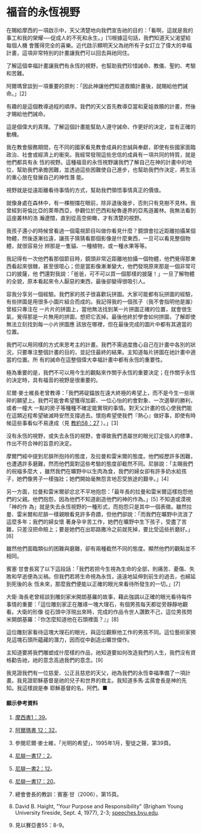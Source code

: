 # 福音的永恆視野

在賜給摩西的一項啟示中，天父清楚地向我們宣告祂的目的：「看啊，這就是我的事工和我的榮耀──促成人的不死和永生。」[1]根據這句話，我們知道天父渴望給每個人機
會獲得完全的喜樂。近代啟示顯明天父為祂所有子女訂立了偉大的幸福計畫，這項非常特別的計畫讓我們可以回去與祂同住。

了解這個幸福計畫讓我們有永恆的視野，也幫助我們珍惜誡命、教儀、聖約、考驗和苦難。

阿爾瑪曾談到一項重要的原則：「因此神讓他們知道救贖計畫後，就賜給他們誡命。」[2]

有趣的是這個教導過程的順序。我們的天父首先教導亞當和夏娃救贖的計畫，然後才賜給他們誡命。

這是個偉大的真理。了解這個計畫能幫助人遵守誡命、作更好的決定，並有正確的動機。

我在教會服務期間，在不同的國家看見教會成員的忠誠與奉獻，即使有些國家面臨政治、社會或經濟上的衝突。我經常發現這些忠信的成員有一項共同的特質，就是他們都具有永
恆的視野。這種福音的永恆視野讓我們了解自己在神的計畫中的地位，幫助我們承擔困難，並透過這些困難使自己進步，也幫助我們作決定，將生活的重心放在發展自己的神性潛
能。

視野就是從遠距離看待事情的方式，幫助我們領悟事情真正的價值。

就像身處在森林中，有一棵樹擋在眼前，除非退後幾步，否則只有見樹不見林。我曾經到哥倫比亞的萊蒂西亞，參觀位於巴西和秘魯邊界的亞馬遜叢林。我無法看到這座叢林的浩
瀚遼闊，直到從高空俯瞰，才有清楚的視野。

我孩子還小的時候曾看過一個電視節目叫做你看見什麼？鏡頭會拉近距離拍攝某個物體，然後逐漸拉遠，讓孩子猜猜看那個影像是什麼東西，一旦可以看見整個物體，就很容易分
辨那是一隻貓、一種植物，或一種水果等等。

我記得有一次他們看那個節目時，鏡頭非常近距離地拍攝一個物體，他們覺得那東西看起來很醜，甚至很噁心；但是當影像漸漸變大，他們發現原來那是一個非常可口的披薩，他
們還對我說：「爸爸，可不可以買一個那樣的披薩！」一旦了解物體的全貌，原本看起來令人厭惡的東西，最後卻變得很吸引人。

容我分享另一個經驗。我們家的孩子很喜歡玩拼圖。大家可能都有玩拼圖的經驗，有些拼圖是用很多小圖片組合而成的。我記得我的一個孩子（我不會指明他是誰）曾經只專注在
一片片的拼圖上，當他無法找到某一片拼圖正確的位置，就會很生氣，覺得那是一片無用的拼圖，想把它丟掉。最後他終於學會如何拼圖，了解即使無法立刻找到每一小片拼圖應
該放在哪裡，但在最後完成的圖片中都有其適當的位置。

我們可以用同樣的方式來思考主的計畫。我們不需過度擔心自己在計畫中各別的狀況，只要專注整個計畫的目的，並記住最終的結果。主知道每片拼圖在祂計畫中適當的位置。所
有的誡命在這整個偉大幸福計畫中都有永恆的重要性。

極為重要的是，我們不可以用今生的觀點來作關乎永恆的重要決定；在作關乎永恆的決定時，具有福音的視野是很重要的。

尼爾‧麥士維長老曾教導：「我們將碇錨放在遠大終極的希望上，而不是今生一些瑣碎的願望上。我們可能會希望獲得加薪、一位心怡的約會對象、一次選舉的勝利，或者一幢大
一點的房子等種種不確定能實現的事情。對天父計畫的信心使我們能在這類近程希望破滅時安然支撐過去。懷抱希望使我們『熱心』做好事，即使有時候這些事看似不易達成（見
[教約58：27](https://www.lds.org/scriptures/dc-testament/dc/58.27?lang=cmn#26)
）。」[3]

沒有永恆的視野，或失去永恆的視野，會導致我們憑屬世的眼光訂定個人的標準，作出不符合神的旨意的決定。

摩爾門經中提到尼腓所抱持的態度，及拉曼和雷米爾的態度。他們經歷許多困難，也遭遇許多磨難，然而他們面對這些考驗的態度卻截然不同。尼腓說：「主賜我們的祝福多麼大
，雖然我們在曠野中以生肉為食，我們的婦女卻有許多奶水給孩子，她們像男子一樣強壯；她們開始毫無怨言地忍受旅途的艱辛。」[4]

另一方面，拉曼和雷米爾卻忿忿不平地抱怨：「最年長的拉曼和雷米爾這樣抱怨他們的父親。他們抱怨，因為他們不知道創造他們的神的作為。」[5] 不知道或漠視「神的作
為」就是失去永恆視野的一種形式，而抱怨只是其中一個表徵。雖然拉曼、雷米爾和尼腓一樣親眼看見許多奇蹟，但他們卻說：「而我們在曠野中流浪了這麼多年；我們的婦女懷
著身孕辛苦工作，她們在曠野中生下孩子，受盡了苦難，只差沒把命賠上；要是她們在出耶路撒冷之前就死掉，要比受這些折磨好。」[6]

雖然他們面臨類似的困難與磨難，卻有兩種截然不同的態度。顯然他們的觀點並不相同。

賓塞‧甘會長寫了以下這段話：「我們若把今生視為生命的全部，則痛苦、憂傷、失敗和早逝便為災禍。但我們若將生命視為永恆，遠遠地延伸到前生的過去，也綿延到死後的永
恆未來，那麼我們便能以正確的眼光來看待所發生的一切。」[7]

大衛‧海長老曾經談到雕刻家米開朗基羅的故事，藉此強調以正確的眼光看待每件事情的重要：「這位雕刻家正在雕琢一塊大理石，有個男孩每天都從旁靜靜地觀看。大衛的形像
從石頭中浮現出來時，完成的作品令世人讚歎不己，這位男孩問米開朗基羅：『你怎麼知道他在石頭裡面？』」[8]

這位雕刻家看待這塊大理石的眼光，與這位觀察他工作的男孩不同。這位藝術家預見這塊石頭所藴藏的潛力，因而從中創造出曠世傑作。

主知道要將我們雕塑成什麼樣的作品，祂知道要如何改造我們的人生，我們沒有資格勸告祂，祂的意念高過我們的意念。[9]

我見證我們有一位慈愛、公正且慈悲的天父，祂為我們的永恆幸福準備了一項計畫。我見證耶穌基督是祂的兒子和世界的救主。我知道多馬‧孟蓀會長是神的先知。我這樣說是奉
耶穌基督的名，阿們。■

#### 顯示參考資料

  1.  [摩西書1：39](https://www.lds.org/scriptures/pgp/moses/1.39?lang=cmn#38)。

  2.  [阿爾瑪書 12：32](https://www.lds.org/scriptures/bofm/alma/12.32?lang=cmn#31)。

  3.  參閱尼爾‧麥士維，「光明的希望」，1995年1月，聖徒之聲，第39頁。

  4.  [尼腓一書17：2](https://www.lds.org/scriptures/bofm/1-ne/17.2?lang=cmn#1)。

  5.  [尼腓一書2：12](https://www.lds.org/scriptures/bofm/1-ne/2.12?lang=cmn#11)。

  6.  [尼腓一書17：20](https://www.lds.org/scriptures/bofm/1-ne/17.20?lang=cmn#19)。

  7.  總會會長的教訓：賓塞‧甘（2006），第15頁。

  8.  David B. Haight, "Your Purpose and Responsibility" (Brigham Young University fireside, Sept. 4, 1977), 2-3; [speeches.byu.edu](http://speeches.byu.edu/talks/david-b-haight_purpose-responsibility/).

  9.  見以賽亞書55：8-9。

